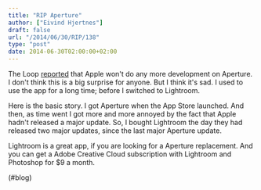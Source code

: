 ```yaml
---
title: "RIP Aperture"
author: ["Eivind Hjertnes"]
draft: false
url: "/2014/06/30/RIP/138"
type: "post"
date: 2014-06-30T02:00:00+02:00
---
```


The Loop
[reported](http://www.loopinsight.com/2014/06/27/apple-stops-development-of-aperture/)
that Apple won't do any more development on Aperture. I don't think this
is a big surprise for anyone. But I think it's sad. I used to use the
app for a long time; before I switched to Lightroom.

Here is the basic story. I got Aperture when the App Store launched. And
then, as time went I got more and more annoyed by the fact that Apple
hadn't released a major update. So, I bought Lightroom the day they had
released two major updates, since the last major Aperture update.

Lightroom is a great app, if you are looking for a Aperture replacement.
And you can get a Adobe Creative Cloud subscription with Lightroom and
Photoshop for $9 a month.

(#blog)
